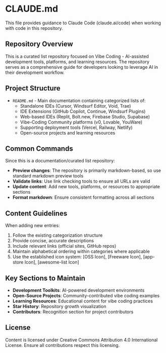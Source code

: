 # CLAUDE.md

This file provides guidance to Claude Code (claude.ai/code) when working with code in this repository.

## Repository Overview

This is a curated list repository focused on Vibe Coding - AI-assisted development tools, platforms, and learning resources. The repository serves as a comprehensive guide for developers looking to leverage AI in their development workflow.

## Project Structure

- `README.md` - Main documentation containing categorized lists of:
  - Standalone IDEs (Cursor, Windsurf Editor, Void, Trae)
  - IDE Extensions (GitHub Copilot, Continue, Windsurf Plugins)
  - Web-based IDEs (Replit, Bolt.new, Firebase Studio, Supabase)
  - Vibe-Coding Community platforms (v0, Lovable, YouWare)
  - Supporting deployment tools (Vercel, Railway, Netlify)
  - Open-source projects and learning resources

## Common Commands

Since this is a documentation/curated list repository:

- **Preview changes**: The repository is primarily markdown-based, so use standard markdown preview tools
- **Validate links**: Use link checking tools to ensure all URLs are valid
- **Update content**: Add new tools, platforms, or resources to appropriate sections
- **Format markdown**: Ensure consistent formatting across all sections

## Content Guidelines

When adding new entries:
1. Follow the existing categorization structure
2. Provide concise, accurate descriptions
3. Include relevant links (official sites, GitHub repos)
4. Maintain alphabetical ordering within categories where applicable
5. Use the established icon system: [OSS Icon], [Freeware Icon], [app-store Icon], [awesome-list Icon]

## Key Sections to Maintain

- **Development Toolkits**: AI-powered development environments
- **Open-Source Projects**: Community-contributed vibe coding examples
- **Learning Resources**: Educational content for vibe coding practices
- **Star History**: Repository growth visualization
- **Contributors**: Recognition section for project contributors

## License

Content is licensed under Creative Commons Attribution 4.0 International License. Ensure all contributions respect this licensing.
